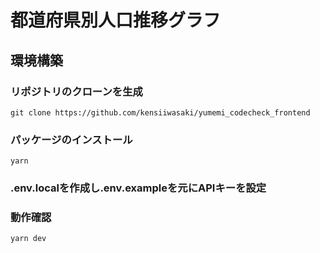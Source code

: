# 都道府県別人口推移グラフ
## 環境構築
### リポジトリのクローンを生成
```
git clone https://github.com/kensiiwasaki/yumemi_codecheck_frontend
```

### パッケージのインストール
```
yarn
```

### .env.localを作成し.env.exampleを元にAPIキーを設定

### 動作確認
```
yarn dev
```
